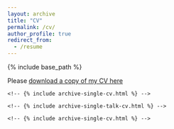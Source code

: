 ```yaml
---
layout: archive
title: "CV"
permalink: /cv/
author_profile: true
redirect_from:
  - /resume
---
```


{% include base_path %}

Please [download a copy of my CV here](/files/csaund_resume.pdf)

<!--
Education
======
* B.S. in Cognitive and Brain Scinces, Computer Science, Tufts University, 2015
* Msc in Neuroscience and Psychology, University of Glasgow, 2019 (expected)

Work experience
======
* Cogito Corp., August 2017 - August 2018
  * Platform Team Lead
    * Merged two software teams, technically and personally managed team of 10 full-time engineers.
    * Oversaw top-to-bottom development and implementation of three client-facing features.
    * Hired and onboarded three product managers, including one for another software team.
    * Acted as Scrum master implementing leading agile rituals (standup, planning, retro).
  * Senior Software Engineer
    * Originally Implemented and manage release pipeline.
    * Full-stack development of Role-Based User Management (RBUM) APIs.

* Jibo Inc., May 2015 - October 2017
  * Software Consultant
    * Continuing work to rearchitect APIs in cloud-based architecture.
  * Character AI Developer
    * Designed and implemented robotic bi-axial Emotion System and corresponding
  impacts on robot behavior.
    * Single-handedly architected and maintained robot listening pipeline (main
  interface forinteraction).
  * Robot SDK Developer
    * Employee 20(/110) Designed a series of tutorials from ”Getting Started” to
  advanced usage still used to onboard internal and external developers.
    * Architected data APIs for dev tools to manage robot sensory input from
  cameras and microphones.
    * Implemented frontend UI and developerinterfaces to build high-level skills.
    * Won first company culture award for”outstanding cultural contributions.”

* Software Engineering Intern, Summer 2014
  * Supervisor: Dr. Tristan Jehan
  * Full stack development of internal desktop application.
  * Developed web APIs and GUI for music annotation tools

* Teaching Assistant, Jan 2012 - May 2015
  * Supervisors: Professors Carla Brodley, Benjamin Hescott, Norman Ramsay, Matthias Scheutz
  * Data Structures, Machine Architecture, Machine Learning
  * Taught theory and laboratory skills to students with wide range of abilities

* Research Assistant, Jan 2012 - Dec 2012
  * Supervisor: Prof. David Kaplan
  * Researched Silk scaffolds with neurostimulants
  * Developed new directional freezing method which cut experiment time by half.

Skills
======
* Languages
  * Javascript
  * Python
  * C
  * C++
  * Java
  * LISP
  * CSS/HTTP
  * R
* Workflows+Frameworks
  * git/github
  * NodeJS/React
  * SVN
  * Unix/Linux
  * Jenkins/TDD
  * CI releases
  * Stash
  * Phabricator/arcanist
  * Gradle
  * MongoDB
  * Electron

Leadership + Community Service
======
* Cambridge Inventors Club, Jan 2016 - May 2018
  * Work with children age 8-13 on engineering fundamentals, such as iterative design,retrospectives, and cooperation
* Resilient Coders, Jan 2018 - May 2018
  * Corporate sponsor and technical mentor for Resilient Coders --
  an organization which trains non-traditional background adult students to become software developers.
  I developed a 8-week "boot camp" curriculum for two students who were ultimately
  able to use Cogito APIs to create a product MVP.
* Boston Ultimate Disc Alliance, March 2016 - Sept 2017
  * First coach on new high school girls team, focused on empowering women in the Boston ultimate community
* Girls Who Code, Sept 2015 - June 2016
  * Instructed three levels of middle- and high-school aged students from introduction to basic data strcutures. Supplemented given
course materials with additional lesson plans to emphasize CS fundamentals.
* Women In Computer Science (President), Jan 2013 - Jan 2015
  * Coordinated logistics of club hackathons, speakers, and outreach.
  * Led executive board in creating WiCS mission and club constitution.
  * Grew club 4x over two years

<!-- Publications -->
<!-- ====== -->
  <!-- <ul>{% for post in site.publications %} -->
    <!-- {% include archive-single-cv.html %} -->
  <!-- {% endfor %}</ul> -->
  <!--  -->
<!-- Talks -->
<!-- ====== -->
  <!-- <ul>{% for post in site.talks %} -->
    <!-- {% include archive-single-talk-cv.html %} -->
  <!-- {% endfor %}</ul> -->
  <!--  -->
<!-- Teaching -->
<!-- ====== -->
  <!-- <ul>{% for post in site.teaching %} -->
    <!-- {% include archive-single-cv.html %} -->
  <!-- {% endfor %}</ul> -->

